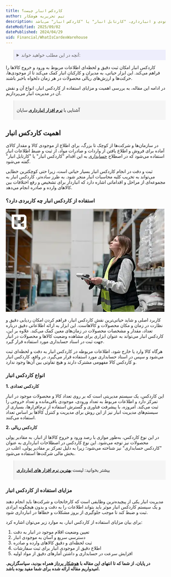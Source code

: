 ```yaml
---
title: کاردکس انبار چیست؟
author: تیم تحریریه هوشکار
description: یکی از ابزارهای مورد استفاده برای مدیریت موجودی و انبارداری، "کارتابل انبار" یا "کاردکس انبار" می‌باشد.
dateModified: 2025/09/02
datePublished: 2024/04/29
uid: Financial/WhatIsCardexWarehouse
---
```


<blockquote style="background-color:#eeeefc; padding:0.5rem">
<details>
  <summary>آنچه در این مطلب خواهید خواند:</summary>
  <ul>
     <li>اهمیت کاردکس انبار</li>
      <li>استفاده از کاردکس انبار چه کاربردی دارد؟</li>
      <li>انواع کاردکس انبار</li>
      <ul>
      <li>کاردکس تعدادی</li>
      <li>کاردکس ریالی</li>
      </ul>
      <li>مزایای استفاده از کاردکس انبار</li>
    </ul>
</details>
</blockquote>

کاردکس انبار امکان ثبت دقیق و لحظه‌ای اطلاعات مربوط به ورود و خروج کالاها را فراهم می‌کند. این ابزار حیاتی، به مدیران و کارکنان انبار کمک می‌کند تا از موجودی‌ها، حرکت‌ها و ارزش‌های ریالی محصولات در هر زمان دلخواه باخبر باشند. 

در ادامه این مقاله، به بررسی اهمیت و مزایای استفاده از کاردکس انبار، انواع آن و نقش آن در مدیریت انبار می‌پردازیم.

<blockquote style="background-color:#f5f5f5; padding:0.5rem">
<p><strong>آشنایی با <a href="https://www.hooshkar.com/Software/Sayan/Module/Inventory" target="_blank">نرم افزار انبارداری</a> سایان</p></strong></blockquote>

## اهمیت کاردکس انبار 

در سازمان‌ها و شرکت‌ها از کوچک تا بزرگ، برای اطلاع از موجودی کالا و مقدار کالای آماده برای فروش و اطلاع یافتن از واردات و صادرات مواد، از ثبت و ضبط اطلاعات انبار استفاده می‌شود که در اصطلاح <a href="https://www.hooshkar.com/Wiki/Financial/WhatIsAccounting" target="_blank">حسابداری</a> به این اقدام "کاردکس انبار" یا "کارتابل انبار" گفته می‌شود.

ثبت و دقت در انجام کاردکس انبار بسیار حیاتی است، زیرا حتی کوچکترین خطایی می‌تواند به تخریب کلیه محاسبات انبار منجر شود. به طرز ساده‌تر، کاردکس انبار به مجموعه‌ای از مراحل و اقداماتی اشاره دارد که انباردار برای تشخیص و رفع اختلافات بین کالاهای وارده و صادره انجام می‌دهد.

### استفاده از کاردکس انبار چه کاربردی دارد؟

![کاربرد اصلی کاردکس انبار](./Images/CardexWarehouse.webp)

کاربرد اصلی و شاید حیاتی‌ترین نقش کاردکس انبار، فراهم کردن امکان ردیابی دقیق و نظارت در زمان و مکان محصولات و کالاهاست. این ابزار به ارائه اطلاعاتی دقیق درباره تعداد، مقدار و مشخصات محصولات در زمان‌های معین کمک می‌کند. علاوه بر این، کاردکس انبار می‌تواند به عنوان ابزاری برای مشاهده وضعیت کالاها و محصولات در انبار جهت ثبت در اسناد حسابداری مورد استفاده قرار گیرد. 

هرگاه کالا وارد یا خارج شود، اطلاعات مربوطه در کاردکس انبار به دقت و لحظه‌ای ثبت می‌شود و سپس در اسناد حسابداری مورد استفاده قرار می‌گیرد. در واقع، کاردکس انبار و کاردکس کالا مفهومی مشترک دارند و هیچ تفاوتی بین آن‌ها وجود ندارد.

### انواع کاردکس انبار

**1.	کاردکس تعدادی**

این کاردکس، یک سیستم مدیریتی است که بر روی تعداد کالا و محصولات موجود در انبار تمرکز دارد و اطلاعات مربوط به تعداد ورودی، موجودی باقی‌مانده و تعداد خروجی را ثبت می‌کند. امروزه، با پیشرفت فناوری و گسترش استفاده از نرم‌افزارها، بسیاری از سیستم‌های مدیریت انبار نیز از این روش برای مدیریت و کنترل کالاها بر اساس تعداد استفاده می‌کنند.

**2.	کاردکس ریالی** 

در این نوع کاردکس، به‌طور موازی با رصد ورود و خروج کالاها از انبار، به مقادیر پولی محصولات نیز توجه می‌شود. این نوع کاردکس در اصطلاحات انبارداری به عنوان "کاردکس حسابداری" نیز شناخته می‌شود؛ زیرا به دلیل تمرکز بر مقادیر پولی، اغلب در بخش مالی شرکت‌ها استفاده می‌شود.

<blockquote style="background-color:#f5f5f5; padding:0.5rem">
<p><strong>بیشتر بخوانید: لیست <a href="https://www.hooshkar.com/Software/Sayan/Module/Inventory" target="_blank">بهترین نرم افزار های انبارداری
</a></p></strong></blockquote>

### مزایای استفاده از کاردکس انبار
مدیریت انبار یکی از پیچیده‌ترین وظایفی است که کارخانجات و شرکت‌ها باید انجام دهند و یک سیستم کاردکس انبار موثر باید بتواند اطلاعات را به دقت و بدون هیچگونه ایرادی ثبت و ضبط کند تا موجب جلوگیری از بروز مشکلات و خطاها در انبارداری شود.

برای بیان مزایای استفاده از کاردکس انبار، به موارد زیر می‌توان اشاره کرد:

1. تعیین وضعیت اقلام موجود در انبار به دقت
2. دسترسی سریع و آسان به موجودی انبار
3. ثبت لحظه‌ای و دقیق کالاهای وارده و صادره
4. اطلاع دقیق از موجودی انبار برای ثبت سفارشات
5. افزایش سرعت در حسابداری و داشتن آمارهای دقیق از مواد اولیه


**ﺩﺭ ﭘﺎﯾﺎﻥ، ﺍﺯ شما ﮐﻪ ﺗﺎ ﺍﻧﺘﻬﺎی این مقاله با <a href="https://www.hooshkar.com" target="_blank">هوشکار پرداز</a> همراه بودید، ﺳﭙﺎﺳﮕﺰﺍﺭﯾﻢ. ﺍﻣﯿﺪﻭﺍﺭﯾﻢ مقاله ﺍﺭﺍﺋﻪ ﺷﺪﻩ ﺑﺮﺍﯼ ﺷﻤﺎ ﻣﻔﯿﺪ ﺑﻮﺩﻩ ﺑﺎﺷﺪ.**
